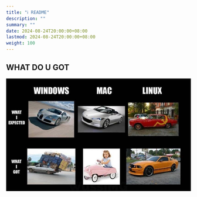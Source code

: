 ```yaml
---
title: "ℹ️ README"
description: ""
summary: ""
date: 2024-08-24T20:00:00+08:00
lastmod: 2024-08-24T20:00:00+08:00
weight: 100
---
```


## WHAT DO U GOT

![win-mac-linux](/images/misc/win-mac-linux.png)
